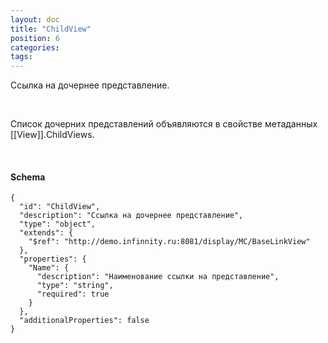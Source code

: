 ```yaml
---
layout: doc
title: "ChildView"
position: 6
categories: 
tags: 
---
```


Ссылка на дочернее представление.

   

Список дочерних представлений объявляются в свойстве метаданных [[View]].ChildViews.

   

#### Schema

```
{
  "id": "ChildView",
  "description": "Ссылка на дочернее представление",
  "type": "object",
  "extends": {
    "$ref": "http://demo.infinnity.ru:8081/display/MC/BaseLinkView"
  },
  "properties": {
    "Name": {
      "description": "Наименование ссылки на представление",
      "type": "string",
      "required": true
    }
  },
  "additionalProperties": false
}
```

 

 

